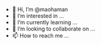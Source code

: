 - 👋 Hi, I’m @maohaman
- 👀 I’m interested in ...
- 🌱 I’m currently learning ...
- 💞️ I’m looking to collaborate on ...
- 📫 How to reach me ...

<!---
maohaman/maohaman is a ✨ special ✨ repository because its `README.md` (this file) appears on your GitHub profile.
You can click the Preview link to take a look at your changes.
--->
